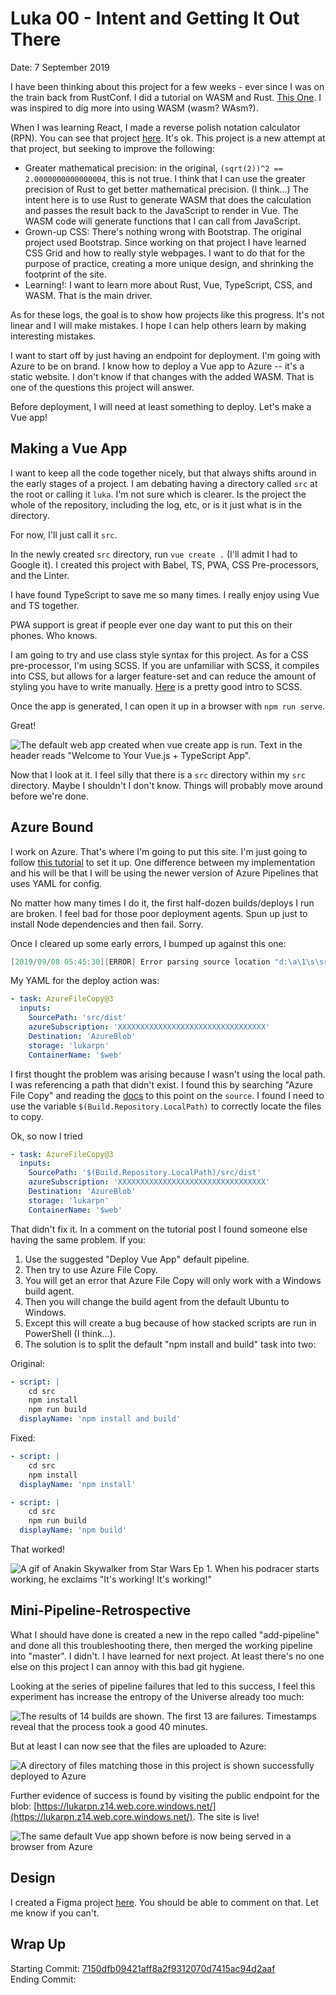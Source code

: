 # Luka 00 - Intent and Getting It Out There

Date: 7 September 2019

I have been thinking about this project for a few weeks - ever since I was on the train back from RustConf. I did a tutorial on WASM and Rust. [This One](https://rustwasm.github.io/docs/book/game-of-life/introduction.html). I was inspired to dig more into using WASM (wasm? WAsm?).

When I was learning React, I made a reverse polish notation calculator (RPN). You can see that project [here](http://rpn.herokuapp.com/). It's ok. This project is a new attempt at that project, but seeking to improve the following:  

- Greater mathematical precision: in the original, `(sqrt(2))^2 == 2.0000000000000004`, this is not true. I think that I can use the greater precision of Rust to get better mathematical precision. (I think...) The intent here is to use Rust to generate WASM that does the calculation and passes the result back to the JavaScript to render in Vue. The WASM code will generate functions that I can call from JavaScript.  
- Grown-up CSS: There's nothing wrong with Bootstrap. The original project used Bootstrap. Since working on that project I have learned CSS Grid and how to really style webpages. I want to do that for the purpose of practice, creating a more unique design, and shrinking the footprint of the site.  
- Learning!: I want to learn more about Rust, Vue, TypeScript, CSS, and WASM. That is the main driver.

As for these logs, the goal is to show how projects like this progress. It's not linear and I will make mistakes. I hope I can help others learn by making interesting mistakes. 

I want to start off by just having an endpoint for deployment. I'm going with Azure to be on brand. I know how to deploy a Vue app to Azure -- it's a static website. I don't know if that changes with the added WASM. That is one of the questions this project will answer.  

Before deployment, I will need at least something to deploy. Let's make a Vue app!

## Making a Vue App

I want to keep all the code together nicely, but that always shifts around in the early stages of a project. I am debating having a directory called `src` at the root or calling it `luka`. I'm not sure which is clearer. Is the project the whole of the repository, including the log, etc, or is it just what is in the directory.  

For now, I'll just call it `src`.  

In the newly created `src` directory, run `vue create .` (I'll admit I had to Google it). I created this project with Babel, TS, PWA, CSS Pre-processors, and the Linter.  

I have found TypeScript to save me so many times. I really enjoy using Vue and TS together.  

PWA support is great if people ever one day want to put this on their phones. Who knows.  

I am going to try and use class style syntax for this project. As for a CSS pre-processor, I'm using SCSS. If you are unfamiliar with SCSS, it compiles into CSS, but allows for a larger feature-set and can reduce the amount of styling you have to write manually. [Here](https://dzone.com/articles/introduction-of-scss) is a pretty good intro to SCSS.  

Once the app is generated, I can open it up in a browser with `npm run serve`.  

Great!

![The default web app created when vue create app is run. Text in the header reads "Welcome to Your Vue.js + TypeScript App".](./images/ImageOfDefaultGeneratedVueAppWithTypeScript.png)

Now that I look at it. I feel silly that there is a `src` directory within my `src` directory. Maybe I shouldn't I don't know. Things will probably move around before we're done.

## Azure Bound

I work on Azure. That's where I'm going to put this site. I'm just going to follow [this tutorial](https://passos.com.au/deploying-vue-js-to-azure-static-websites/) to set it up. One difference between my implementation and his will be that I will be using the newer version of Azure Pipelines that uses YAML for config.  

No matter how many times I do it, the first half-dozen builds/deploys I run are broken. I feel bad for those poor deployment agents. Spun up just to install Node dependencies and then fail. Sorry.

Once I cleared up some early errors, I bumped up against this one:  

``` powershell
[2019/09/08 05:45:30][ERROR] Error parsing source location "d:\a\1\s\src\dist": Failed to enumerate directory d:\a\1\s\src\dist\ with file pattern *. The system cannot find the path specified. (Exception from HRESULT: 0x80070003) For more details, please type "AzCopy /?:Source" or use verbose option /V.
```

My YAML for the deploy action was:

``` yaml
- task: AzureFileCopy@3
  inputs:
    SourcePath: 'src/dist'
    azureSubscription: 'XXXXXXXXXXXXXXXXXXXXXXXXXXXXXXXXX'
    Destination: 'AzureBlob'
    storage: 'lukarpn'
    ContainerName: '$web'
```

I first thought the problem was arising because I wasn't using the local path. I was referencing a path that didn't exist. I found this by searching "Azure File Copy" and reading the [docs](https://docs.microsoft.com/en-us/azure/devops/pipelines/tasks/deploy/azure-file-copy?view=azure-devops) to this point on the `source`. I found I need to use the variable `$(Build.Repository.LocalPath)` to correctly locate the files to copy.

Ok, so now I tried

``` yaml
- task: AzureFileCopy@3
  inputs:
    SourcePath: '$(Build.Repository.LocalPath)/src/dist'
    azureSubscription: 'XXXXXXXXXXXXXXXXXXXXXXXXXXXXXXXXX'
    Destination: 'AzureBlob'
    storage: 'lukarpn'
    ContainerName: '$web'
```

That didn't fix it. In a comment on the tutorial post I found someone else having the same problem. If you:

1. Use the suggested "Deploy Vue App" default pipeline.
2. Then try to use Azure File Copy.
3. You will get an error that Azure File Copy will only work with a Windows build agent.
4. Then you will change the build agent from the default Ubuntu to Windows.
5. Except this will create a bug because of how stacked scripts are run in PowerShell (I think...).
6. The solution is to split the default "npm install and build" task into two:

Original:

``` yaml
- script: |
    cd src
    npm install
    npm run build
  displayName: 'npm install and build'
```

Fixed:

``` yaml
- script: |
    cd src
    npm install
  displayName: 'npm install'

- script: |
    cd src
    npm run build
  displayName: 'npm build'
```

That worked!

![A gif of Anakin Skywalker from Star Wars Ep 1. When his podracer starts working, he exclaims "It's working! It's working!"](https://media.giphy.com/media/9K2nFglCAQClO/giphy.gif)

## Mini-Pipeline-Retrospective

What I should have done is created a new in the repo called "add-pipeline" and done all this troubleshooting there, then merged the working pipeline into "master". I didn't. I have learned for next project. At least there's no one else on this project I can annoy with this bad git hygiene.  

Looking at the series of pipeline failures that led to this success, I feel this experiment has increase the entropy of the Universe already too much:

![The results of 14 builds are shown. The first 13 are failures. Timestamps reveal that the process took a good 40 minutes.](./images/RepeatedFailure.png)

But at least I can now see that the files are uploaded to Azure:

![A directory of files matching those in this project is shown successfully deployed to Azure](./images/FilesUploadedToAzure.png)

Further evidence of success is found by visiting the public endpoint for the blob: [https://lukarpn.z14.web.core.windows.net/](https://lukarpn.z14.web.core.windows.net/). The site is live!

![The same default Vue app shown before is now being served in a browser from Azure](./images/SiteIsLive.png)

## Design

I created a Figma project [here](https://www.figma.com/file/rhgSHZhr0glvEwKqDv99rp/Luka?node-id=0%3A1). You should be able to comment on that. Let me know if you can't.  


## Wrap Up

Starting Commit: [7150dfb09421aff8a2f9312070d7415ac94d2aaf](https://github.com/t-eckert/luka/tree/7150dfb09421aff8a2f9312070d7415ac94d2aaf)  
Ending Commit: []()
